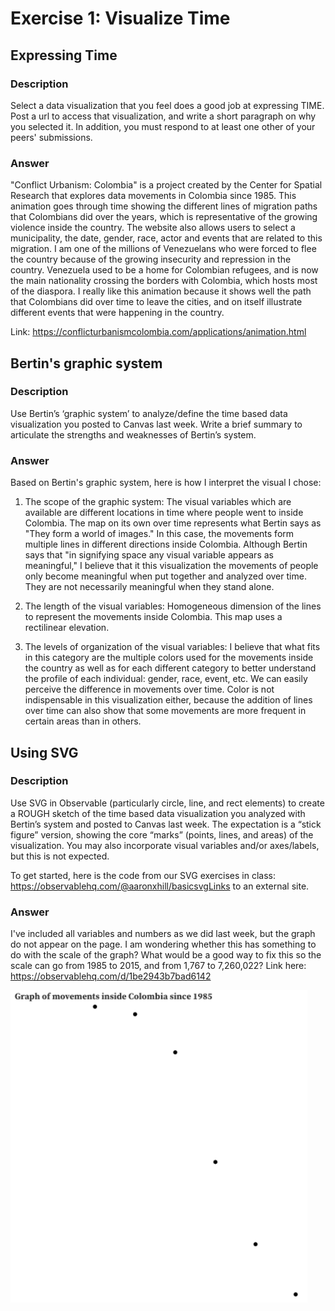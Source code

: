 # Exercise 1: Visualize Time

## Expressing Time

### Description

Select a data visualization that you feel does a good job at expressing TIME. Post a url to access that visualization, and write a short paragraph on why you selected it. In addition, you must respond to at least one other of your peers' submissions. 

### Answer

"Conflict Urbanism: Colombia" is a project created by the Center for Spatial Research that explores data movements in Colombia since 1985. This animation goes through time showing the different lines of migration paths that Colombians did over the years, which is representative of the growing violence inside the country. The website also allows users to select a municipality, the date, gender, race, actor and events that are related to this migration. I am one of the millions of Venezuelans who were forced to flee the country because of the growing insecurity and repression in the country. Venezuela used to be a home for Colombian refugees, and is now the main nationality crossing the borders with Colombia, which hosts most of the diaspora. I really like this animation because it shows well the path that Colombians did over time to leave the cities, and on itself illustrate different events that were happening in the country.

Link: https://conflicturbanismcolombia.com/applications/animation.html

## Bertin's graphic system

### Description

Use Bertin’s ‘graphic system’ to analyze/define the time based data visualization you posted to Canvas last week. Write a brief summary to articulate the strengths and weaknesses of Bertin’s system.


### Answer

Based on Bertin's graphic system, here is how I interpret the visual I chose:

1. The scope of the graphic system: The visual variables which are available are different locations in time where people went to inside Colombia. The map on its own over time represents what Bertin says as "They form a world of images." In this case, the movements form multiple lines in different directions inside Colombia. Although Bertin says that "in signifying space any visual variable appears as meaningful," I believe that it this visualization the movements of people only become meaningful when put together and analyzed over time. They are not necessarily meaningful when they stand alone.

2. The length of the visual variables: Homogeneous dimension of the lines to represent the movements inside Colombia. This map uses a rectilinear elevation.

3. The levels of organization of the visual variables: I believe that what fits in this category are the multiple colors used for the movements inside the country as well as for each different category to better  understand the profile of each individual: gender, race, event, etc. We can easily perceive the difference in movements over time. Color is not indispensable in this visualization either, because the addition of lines over time can also show that some movements are more frequent in certain areas than in others. 

## Using SVG

### Description
Use  SVG in Observable (particularly circle, line, and rect elements) to create a ROUGH sketch of the time based data visualization you analyzed with Bertin’s system and posted to Canvas last week. The expectation is a “stick figure” version, showing the core “marks” (points, lines, and areas) of the visualization. You may also incorporate visual variables and/or axes/labels, but this is not expected. 

To get started, here is the code from our SVG exercises in class: https://observablehq.com/@aaronxhill/basicsvgLinks to an external site. 

### Answer

I've included all variables and numbers as we did last week, but the graph do not appear on the page. I am wondering whether this has something to do with the scale of the graph? What would be a good way to fix this so the scale can go from 1985 to 2015, and from 1,767 to 7,260,022?
Link here: https://observablehq.com/d/1be2943b7bad6142

<img src="https://github.com/ibonnet/data-vis-info-aesthetics/blob/0a8832639eda6cd4836152bd366be9a78cc7f83e/Visualize-Time/Movements-inside-Colombia-since-1985.png" height="500">
